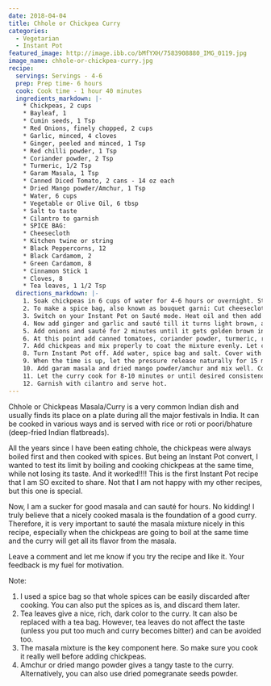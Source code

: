 ```yaml
---
date: 2018-04-04
title: Chhole or Chickpea Curry
categories:
  - Vegetarian
  - Instant Pot
featured_image: http://image.ibb.co/bMfYXH/7583908880_IMG_0119.jpg
image_name: chhole-or-chickpea-curry.jpg
recipe:
  servings: Servings - 4-6
  prep: Prep time- 6 hours
  cook: Cook time - 1 hour 40 minutes
  ingredients_markdown: |-
    * Chickpeas, 2 cups
    * Bayleaf, 1
    * Cumin seeds, 1 Tsp
    * Red Onions, finely chopped, 2 cups
    * Garlic, minced, 4 cloves
    * Ginger, peeled and minced, 1 Tsp
    * Red chilli powder, 1 Tsp
    * Coriander powder, 2 Tsp
    * Turmeric, 1/2 Tsp
    * Garam Masala, 1 Tsp
    * Canned Diced Tomato, 2 cans - 14 oz each
    * Dried Mango powder/Amchur, 1 Tsp
    * Water, 6 cups
    * Vegetable or Olive Oil, 6 tbsp
    * Salt to taste
    * Cilantro to garnish
    * SPICE BAG:
    * Cheesecloth
    * Kitchen twine or string
    * Black Peppercorns, 12
    * Black Cardamom, 2
    * Green Cardamom, 8
    * Cinnamon Stick 1
    * Cloves, 8
    * Tea leaves, 1 1/2 Tsp
  directions_markdown: |-
    1. Soak chickpeas in 6 cups of water for 4-6 hours or overnight. Strain the water, wash chickpeas with cold water and keep it aside in a bowl.
    2. To make a spice bag, also known as bouquet garni: Cut cheesecloth into a 10-inch square. Place peppercorns, black cardamom, green cardamom, cinnamon stick, cloves and tea leaves in the middle. Bring all corners together and tie them with kitchen twine or a string, making sure there are no gaps. Refer to the note.
    3. Switch on your Instant Pot on Sauté mode. Heat oil and then add bay leaf and cumin seeds. Let it heat for 30 seconds.
    4. Now add ginger and garlic and sauté till it turns light brown, around a minute.
    5. Add onions and sauté for 2 minutes until it gets golden brown in color. Add some salt to speed up the sautéing process.
    6. At this point add canned tomatoes, coriander powder, turmeric, red chilli powder and mix well. This is the chhole masala and needs to be cooked well until all tomato pieces have been incorporated into the mixture and the spices are cooked, about 8-10 minutes. Keep it covered to prevent unwanted splattering and stir occasionally. See the note.
    7. Add chickpeas and mix properly to coat the mixture evenly. Let chickpeas cook in the mixture for 2-3 minutes.
    8. Turn Instant Pot off. Add water, spice bag and salt. Cover with the lid and cook chickpeas on high pressure for 35 minutes, with the valve in Sealing position.
    9. When the time is up, let the pressure release naturally for 15 minutes. Then, manually release the remaining pressure and open the lid carefully. With the help of a tong take spice bag out and discard it.
    10. Add garam masala and dried mango powder/amchur and mix well. Cook the curry on sauté mode. To thicken the curry, mash some chickpeas using a masher or with the back of a spatula. You can also add boiled potatoes to thicken the curry. If the curry is too dry, add more water.
    11. Let the curry cook for 8-10 minutes or until desired consistency has been achieved. Check seasoning.
    12. Garnish with cilantro and serve hot.
---
```

Chhole or Chickpeas Masala/Curry is a very common Indian dish and usually finds its place on a plate during all the major festivals in India. It can be cooked in various ways and is served with rice or roti or poori/bhature (deep-fried Indian flatbreads). 

All the years since I have been eating chhole, the chickpeas were always boiled first and then cooked with spices. But being an Instant Pot convert, I wanted to test its limit by boiling and cooking chickpeas at the same time, while not losing its taste. And it worked!!!! This is the first Instant Pot recipe that I am SO excited to share. Not that I am not happy with my other recipes, but this one is special.

Now, I am a sucker for good masala and can sauté for hours. No kidding! I truly believe that a nicely cooked masala is the foundation of a good curry. Therefore, it is very important to sauté the masala mixture nicely in this recipe, especially when the chickpeas are going to boil at the same time and the curry will get all its flavor from the masala.

Leave a comment and let me know if you try the recipe and like it. Your feedback is my fuel for motivation.

Note:
1. I used a spice bag so that whole spices can be easily discarded after cooking. You can also put the spices as is, and discard them later.
2. Tea leaves give a nice, rich, dark color to the curry. It can also be replaced with a tea bag. However, tea leaves do not affect the taste (unless you put too much and curry becomes bitter) and can be avoided too.
3. The masala mixture is the key component here. So make sure you cook it really well before adding chickpeas.
4. Amchur or dried mango powder gives a tangy taste to the curry. Alternatively, you can also use dried pomegranate seeds powder.
